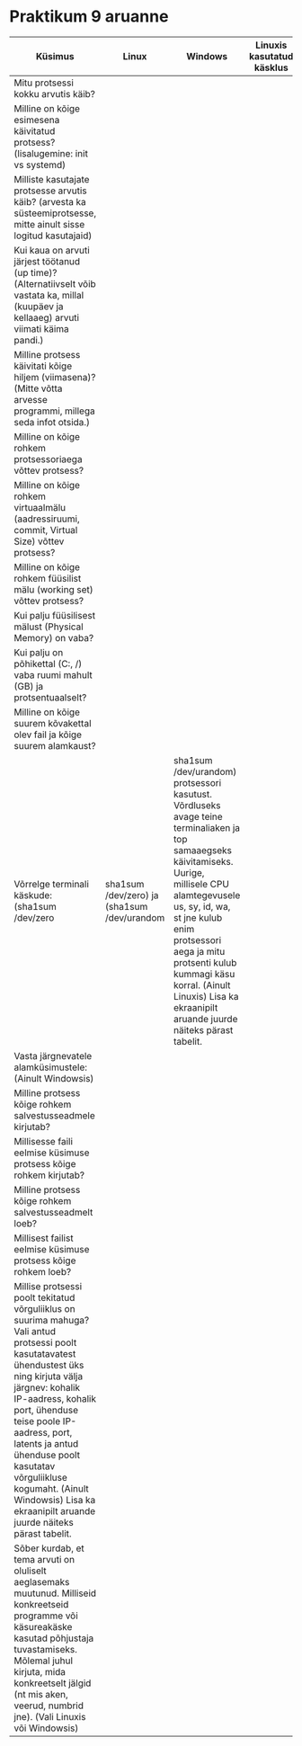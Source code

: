 # Praktikum 9 aruanne
Küsimus | Linux | Windows | Linuxis kasutatud käsklus | Windowsis kasutatud tööriist
--- | --- | --- | --- | ---
Mitu protsessi kokku arvutis käib? |
Milline on kõige esimesena käivitatud protsess? (lisalugemine: init vs systemd) |
Milliste kasutajate protsesse arvutis käib? (arvesta ka süsteemiprotsesse, mitte ainult sisse logitud kasutajaid) |
Kui kaua on arvuti järjest töötanud (up time)? (Alternatiivselt võib vastata ka, millal (kuupäev ja kellaaeg) arvuti viimati käima pandi.) |
Milline protsess käivitati kõige hiljem (viimasena)? (Mitte võtta arvesse programmi, millega seda infot otsida.) |
Milline on kõige rohkem protsessoriaega võttev protsess? |
Milline on kõige rohkem virtuaalmälu (aadressiruumi, commit, Virtual Size) võttev protsess? |
Milline on kõige rohkem füüsilist mälu (working set) võttev protsess? |
Kui palju füüsilisest mälust (Physical Memory) on vaba? |
Kui palju on põhikettal (C:, /) vaba ruumi mahult (GB) ja protsentuaalselt? |
Milline on kõige suurem kõvakettal olev fail ja kõige suurem alamkaust? |
Võrrelge terminali käskude: (sha1sum /dev/zero | sha1sum /dev/zero) ja (sha1sum /dev/urandom | sha1sum /dev/urandom) protsessori kasutust. Võrdluseks avage teine terminaliaken ja top samaaegseks käivitamiseks. Uurige, millisele CPU alamtegevusele us, sy, id, wa, st jne kulub enim protsessori aega ja mitu protsenti kulub kummagi käsu korral. (Ainult Linuxis) Lisa ka ekraanipilt aruande juurde näiteks pärast tabelit. |
Vasta järgnevatele alamküsimustele: (Ainult Windowsis) |
Milline protsess kõige rohkem salvestusseadmele kirjutab? |
Millisesse faili eelmise küsimuse protsess kõige rohkem kirjutab? |
Milline protsess kõige rohkem salvestusseadmelt loeb? |
Millisest failist eelmise küsimuse protsess kõige rohkem loeb? |
Millise protsessi poolt tekitatud võrguliiklus on suurima mahuga? Vali antud protsessi poolt kasutatavatest ühendustest üks ning kirjuta välja järgnev: kohalik IP-aadress, kohalik port, ühenduse teise poole IP-aadress, port, latents ja antud ühenduse poolt kasutatav võrguliikluse kogumaht. (Ainult Windowsis) Lisa ka ekraanipilt aruande juurde näiteks pärast tabelit. |
Sõber kurdab, et tema arvuti on oluliselt aeglasemaks muutunud. Milliseid konkreetseid programme või käsureakäske kasutad põhjustaja tuvastamiseks. Mõlemal juhul kirjuta, mida konkreetselt jälgid (nt mis aken, veerud, numbrid jne). (Vali Linuxis või Windowsis) |
